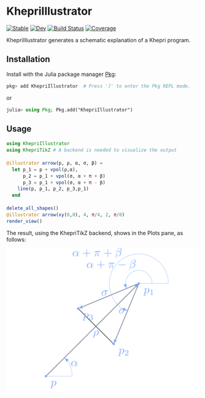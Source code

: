 # KhepriIllustrator

[![Stable](https://img.shields.io/badge/docs-stable-blue.svg)](https://aptmcl.github.io/KhepriIllustrator.jl/stable/)
[![Dev](https://img.shields.io/badge/docs-dev-blue.svg)](https://aptmcl.github.io/KhepriIllustrator.jl/dev/)
[![Build Status](https://github.com/aptmcl/KhepriIllustrator.jl/actions/workflows/CI.yml/badge.svg?branch=master)](https://github.com/aptmcl/KhepriIllustrator.jl/actions/workflows/CI.yml?query=branch%3Amaster)
[![Coverage](https://codecov.io/gh/aptmcl/KhepriIllustrator.jl/branch/master/graph/badge.svg)](https://codecov.io/gh/aptmcl/KhepriIllustrator.jl)

KhepriIllustrator generates a schematic explanation of a Khepri program.

## Installation

Install with the Julia package manager [Pkg](https://pkgdocs.julialang.org/):

```jl
pkg> add KhepriIllustrator  # Press ']' to enter the Pkg REPL mode.
```
or
```jl
julia> using Pkg; Pkg.add("KhepriIllustrator")
```

## Usage

```jl
using KhepriIllustrator
using KhepriTikZ # A backend is needed to visualize the output

@illustrator arrow(p, ρ, α, σ, β) =
  let p_1 = p + vpol(ρ,α),
      p_2 = p_1 + vpol(σ, α + π + β)
      p_3 = p_1 + vpol(σ, α + π - β)
    line(p, p_1, p_2, p_3,p_1)
  end

delete_all_shapes()
@illustrator arrow(xy(0,0), 4, π/4, 2, π/8)
render_view()
```

The result, using the KhepriTikZ backend, shows in the Plots pane, as follows:

<img src="./assets/Arrow.svg" width=600>
